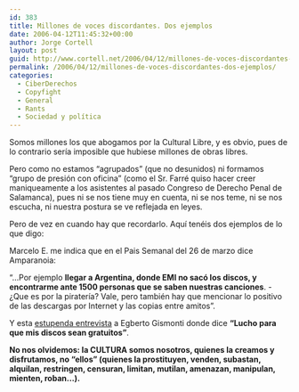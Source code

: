 ```yaml
---
id: 383
title: Millones de voces discordantes. Dos ejemplos
date: 2006-04-12T11:45:32+00:00
author: Jorge Cortell
layout: post
guid: http://www.cortell.net/2006/04/12/millones-de-voces-discordantes-dos-ejemplos/
permalink: /2006/04/12/millones-de-voces-discordantes-dos-ejemplos/
categories:
  - CiberDerechos
  - Copyfight
  - General
  - Rants
  - Sociedad y polí­tica
---
```

Somos millones los que abogamos por la Cultural Libre, y es obvio, pues de lo contrario serí­a imposible que hubiese millones de obras libres.

Pero como no estamos &#8220;agrupados&#8221; (que no desunidos) ni formamos &#8220;grupo de presión con oficina&#8221; (como el Sr. Farré quiso hacer creer maniqueamente a los asistentes al pasado Congreso de Derecho Penal de Salamanca), pues ni se nos tiene muy en cuenta, ni se nos teme, ni se nos escucha, ni nuestra postura se ve reflejada en leyes.

Pero de vez en cuando hay que recordarlo. Aquí­ tenéis dos ejemplos de lo que digo:

Marcelo E. me indica que en el Pais Semanal del 26 de marzo dice Amparanoia:
  
&#8220;&#8230;Por ejemplo **llegar a Argentina, donde EMI no sacó los discos, y encontrarme ante 1500 personas que se saben nuestras canciones**. -¿Que es por la piraterí­a? Vale, pero también hay que mencionar lo positivo de las descargas por Internet y las copias entre amitos&#8221;.

Y esta [estupenda entrevista](http://www.clarin.com/suplementos/cultura/2006/03/25/u-01163988.htm) a Egberto Gismonti donde dice **&#8220;Lucho para que mis discos sean gratuitos&#8221;**.

**No nos olvidemos: la CULTURA somos nosotros, quienes la creamos y disfrutamos, no &#8220;ellos&#8221; (quienes la prostituyen, venden, subastan, alquilan, restringen, censuran, limitan, mutilan, amenazan, manipulan, mienten, roban&#8230;).**